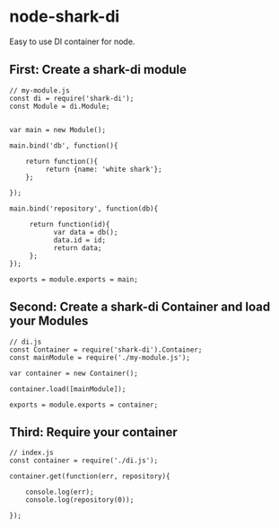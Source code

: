 # node-shark-di
Easy to use DI container for node.

## First: Create a shark-di module
    // my-module.js
    const di = require('shark-di');
    const Module = di.Module;


    var main = new Module();

    main.bind('db', function(){

        return function(){
             return {name: 'white shark'}; 
        };

    });

    main.bind('repository', function(db){

         return function(id){
               var data = db();
               data.id = id;
               return data;
         };
    });

    exports = module.exports = main;

## Second: Create a shark-di Container and load your Modules
    // di.js
    const Container = require('shark-di').Container;
    const mainModule = require('./my-module.js');

    var container = new Container();

    container.load([mainModule]);

    exports = module.exports = container;

## Third: Require your container
    // index.js
    const container = require('./di.js');

    container.get(function(err, repository){

        console.log(err);
        console.log(repository(0));

    });
